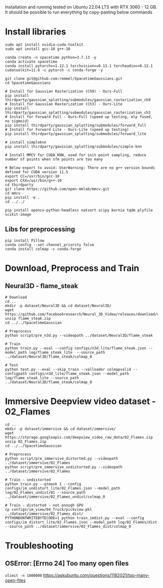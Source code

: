 Installation and running tested on Ubuntu 22.04 LTS with RTX 3060 - 12 GB.
It should be possible to run everything by copy-pasting below commands

# Install libraries

```shell
sudo apt install nvidia-cuda-toolkit
sudo apt install gcc-10 g++-10
```

```shell
conda create -n spacetime python=3.7.13 -y
conda activate spacetime
conda install pytorch==1.12.1 torchvision==0.13.1 torchaudio==0.12.1 cudatoolkit=11.6 -c pytorch -c conda-forge -y

```

```shell
git clone git@github.com:remmel/SpacetimeGaussians.git
cd SpacetimeGaussians

# Install for Gaussian Rasterization (Ch9) - Ours-Full
pip install thirdparty/gaussian_splatting/submodules/gaussian_rasterization_ch9
# Install for Gaussian Rasterization (Ch3) - Ours-Lite
pip install thirdparty/gaussian_splatting/submodules/gaussian_rasterization_ch3
# Install for Forward Full - Ours-Full (speed up testing, mlp fused, no sigmoid)
pip install thirdparty/gaussian_splatting/submodules/forward_full
# Install for Forward Lite - Ours-Lite (speed up testing)
pip install thirdparty/gaussian_splatting/submodules/forward_lite

# install simpleknn
pip install thirdparty/gaussian_splatting/submodules/simple-knn
```

```shell
# Install MMCV for CUDA KNN, used for init point sampling, reduce number of points when sfm points are too many

# Below export to avoid: UserWarning: There are no g++ version bounds defined for CUDA version 11.5
export CC=/usr/bin/gcc-10
export CXX=/usr/bin/g++-10
cd thirdparty
git clone https://github.com/open-mmlab/mmcv.git
cd mmcv
pip install -e .
cd ../../
```

```shell
pip install opencv-python-headless natsort scipy kornia tqdm plyfile scikit-image
```

## Libs for preprocessing
```shell
pip install Pillow
conda config --set channel_priority false
conda install colmap -c conda-forge
```

# Download, Preprocess and Train

## Neural3D - flame_steak

```shell
# Download
cd ..
mkdir -p dataset/Neural3D && cd dataset/Neural3D/
wget https://github.com/facebookresearch/Neural_3D_Video/releases/download/v1.0/flame_steak.zip
unzip flame_steak.zip
cd ../../SpacetimeGaussian

# Preprocess
python script/pre_n3d.py --videopath ../dataset/Neural3D/flame_steak

# Train
python train.py --eval --config configs/n3d_lite/flame_steak.json --model_path log/flame_steak_lite  --source_path ../dataset/Neural3D/flame_steak/colmap_0

# Test
python test.py --eval --skip_train --valloader colmapvalid --configpath configs/n3d_lite/flame_steak.json --model_path log/flame_steak_lite --source_path ../dataset/Neural3D/flame_steak/colmap_0
```

# Immersive Deepview video dataset - 02_Flames

```shell
cd ..
mkdir -p dataset/immersive && cd dataset/immersive/
wget https://storage.googleapis.com/deepview_video_raw_data/02_Flames.zip
unzip 02_Flames.zip
cd ../../SpacetimeGaussian

# Preprocess
python script/pre_immersive_distorted.py --videopath ../dataset/immersive/02_Flames
python script/pre_immersive_undistorted.py --videopath ../dataset/immersive/02_Flames

# Train - undistorted
python train.py --gtmask 1 --config configs/im_undistort_lite/02_Flames.json --model_path log/02_Flames_undist/01 --source_path ../dataset/immersive/02_Flames_undist/colmap_0 

# Train - distorted - not enough GPU
cp configs/im_view/04_Truck/pickview.pkl ../dataset/immersive/02_Flames_dist/
PYTHONDONTWRITEBYTECODE=1 python train_imdist.py --eval --config configs/im_distort_lite/02_Flames.json --model_path log/02_Flames/dist --source_path ../dataset/immersive/02_Flames_dist/colmap_0 
```

# Troubleshooting

## OSError: [Errno 24] Too many open files
`ulimit -n 1000000`
https://askubuntu.com/questions/1182021/too-many-open-files
